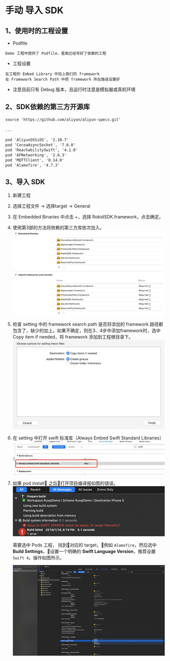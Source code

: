 # 手动 导入 SDK

## 1、使用时的工程设置

* Podfile

```
Demo 工程中提供了 Podfile，里面已经写好了依赖的工程
```

* 工程设置

```
在工程的 Embed Library 中加上我们的 framework
在 Framework Search Path 中把 framework 所在路径设置好
```

* 注意目前只有 Debug 版本，且运行时注意是模拟器或真机环境 

## 2、SDK依赖的第三方开源库

```
source 'https://github.com/aliyun/aliyun-specs.git'

...

pod 'AliyunOSSiOS', '2.10.7'
pod 'CocoaAsyncSocket', '7.6.0'
pod 'ReachabilitySwift', '4.1.0'
pod 'AFNetworking', '2.6.3'
pod 'MQTTClient', '0.14.0'
pod 'Alamofire', '4.7.3'
```

## 3、导入 SDK

1. 新建工程

2. 选择工程文件 -> 选择target -> General

3. 在 Embedded Binaries 中点击 +，选择 RokidSDK.framework，点击确定。

4. 使用第3部的方法将依赖的第三方库依次加入。
![](media/manual_import_1.jpg)

5. 检查 setting 中的 framework search path 是否将添加的 framework 路径都包含了，缺少的加上。如果不确定，则在3、4步中添加framework时，选中 Copy item if needed，将 framework 添加到工程根目录下。
![](media/manual_import_2.jpg)

6. 在 setting 中打开 swift 标准库（Always Embed Swift Standard Libraries）
![](media/manual_import_3.jpg)

7. 如果 pod install 之后打开项目编译报如图的错误。
![](media/build_error_swift_version.png)

    需要选中 Pods 工程， 找到对应的 target，例如 `Alamofire`，然后选中 **Build Settings**，设置一个明确的 **Swift Language Version**，推荐设置 `Swift 4`。操作如图所示。

    ![](media/build_error_correct.png)
